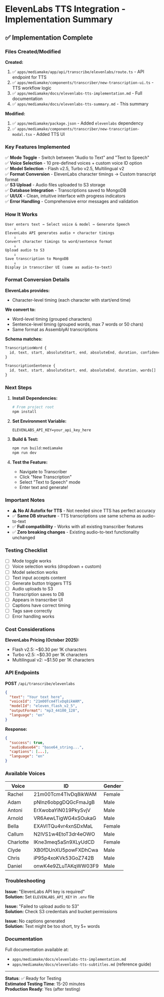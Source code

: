 # ElevenLabs TTS Integration - Implementation Summary

## ✅ Implementation Complete

### Files Created/Modified

**Created:**

1. ✅ `apps/mediamake/app/api/transcribe/elevenlabs/route.ts` - API endpoint for TTS
2. ✅ `apps/mediamake/components/transcriber/new-transcription-ui.ts` - TTS workflow logic
3. ✅ `apps/mediamake/docs/elevenlabs-tts-implementation.md` - Full documentation
4. ✅ `apps/mediamake/docs/elevenlabs-tts-summary.md` - This summary

**Modified:**

1. ✅ `apps/mediamake/package.json` - Added `elevenlabs` dependency
2. ✅ `apps/mediamake/components/transcriber/new-transcription-modal.tsx` - Added TTS UI

### Key Features Implemented

✅ **Mode Toggle** - Switch between "Audio to Text" and "Text to Speech"  
✅ **Voice Selection** - 10 pre-defined voices + custom voice ID option  
✅ **Model Selection** - Flash v2.5, Turbo v2.5, Multilingual v2  
✅ **Format Conversion** - ElevenLabs character timings → Custom transcript format  
✅ **S3 Upload** - Audio files uploaded to S3 storage  
✅ **Database Integration** - Transcriptions saved to MongoDB  
✅ **UI/UX** - Clean, intuitive interface with progress indicators  
✅ **Error Handling** - Comprehensive error messages and validation

### How It Works

```
User enters text → Select voice & model → Generate Speech
    ↓
ElevenLabs API generates audio + character timings
    ↓
Convert character timings to word/sentence format
    ↓
Upload audio to S3
    ↓
Save transcription to MongoDB
    ↓
Display in transcriber UI (same as audio-to-text)
```

### Format Conversion Details

**ElevenLabs provides:**

- Character-level timing (each character with start/end time)

**We convert to:**

- Word-level timing (grouped characters)
- Sentence-level timing (grouped words, max 7 words or 50 chars)
- Same format as AssemblyAI transcriptions

**Schema matches:**

```typescript
TranscriptionWord {
  id, text, start, absoluteStart, end, absoluteEnd, duration, confidence
}

TranscriptionSentence {
  id, text, start, absoluteStart, end, absoluteEnd, duration, words[]
}
```

### Next Steps

1. **Install Dependencies:**

   ```bash
   # From project root
   npm install
   ```

2. **Set Environment Variable:**

   ```env
   ELEVENLABS_API_KEY=your_api_key_here
   ```

3. **Build & Test:**

   ```bash
   npm run build:mediamake
   npm run dev
   ```

4. **Test the Feature:**
   - Navigate to Transcriber
   - Click "New Transcription"
   - Select "Text to Speech" mode
   - Enter text and generate!

### Important Notes

- ⚠️ **No AI Autofix for TTS** - Not needed since TTS has perfect accuracy
- ✅ **Same DB structure** - TTS transcriptions use same schema as audio-to-text
- ✅ **Full compatibility** - Works with all existing transcriber features
- ✅ **Zero breaking changes** - Existing audio-to-text functionality unchanged

### Testing Checklist

- [ ] Mode toggle works
- [ ] Voice selection works (dropdown + custom)
- [ ] Model selection works
- [ ] Text input accepts content
- [ ] Generate button triggers TTS
- [ ] Audio uploads to S3
- [ ] Transcription saves to DB
- [ ] Appears in transcriber UI
- [ ] Captions have correct timing
- [ ] Tags save correctly
- [ ] Error handling works

### Cost Considerations

**ElevenLabs Pricing (October 2025):**

- Flash v2.5: ~$0.30 per 1K characters
- Turbo v2.5: ~$0.30 per 1K characters
- Multilingual v2: ~$1.50 per 1K characters

### API Endpoints

**POST** `/api/transcribe/elevenlabs`

```json
{
  "text": "Your text here",
  "voiceId": "21m00Tcm4TlvDq8ikWAM",
  "modelId": "eleven_flash_v2_5",
  "outputFormat": "mp3_44100_128",
  "language": "en"
}
```

**Response:**

```json
{
  "success": true,
  "audioBase64": "base64_string...",
  "captions": [...],
  "language": "en"
}
```

### Available Voices

| Voice     | ID                   | Gender |
| --------- | -------------------- | ------ |
| Rachel    | 21m00Tcm4TlvDq8ikWAM | Female |
| Adam      | pNInz6obpgDQGcFmaJgB | Male   |
| Antoni    | ErXwobaYiN019PkySvjV | Male   |
| Arnold    | VR6AewLTigWG4xSOukaG | Male   |
| Bella     | EXAVITQu4vr4xnSDxMaL | Female |
| Callum    | N2lVS1w4EtoT3dr4eOWO | Male   |
| Charlotte | IKne3meq5aSn9XLyUdCD | Female |
| Clyde     | XB0fDUnXU5powFXDhCwa | Male   |
| Chris     | iP95p4xoKVk53GoZ742B | Male   |
| Daniel    | onwK4e9ZLuTAKqWW03F9 | Male   |

### Troubleshooting

**Issue:** "ElevenLabs API key is required"  
**Solution:** Set `ELEVENLABS_API_KEY` in `.env` file

**Issue:** "Failed to upload audio to S3"  
**Solution:** Check S3 credentials and bucket permissions

**Issue:** No captions generated  
**Solution:** Text might be too short, try 5+ words

### Documentation

Full documentation available at:

- `apps/mediamake/docs/elevenlabs-tts-implementation.md`
- `apps/mediamake/docs/elevenlabs-tts-subtitles.md` (reference guide)

---

**Status**: ✅ Ready for Testing  
**Estimated Testing Time**: 15-20 minutes  
**Production Ready**: Yes (after testing)
